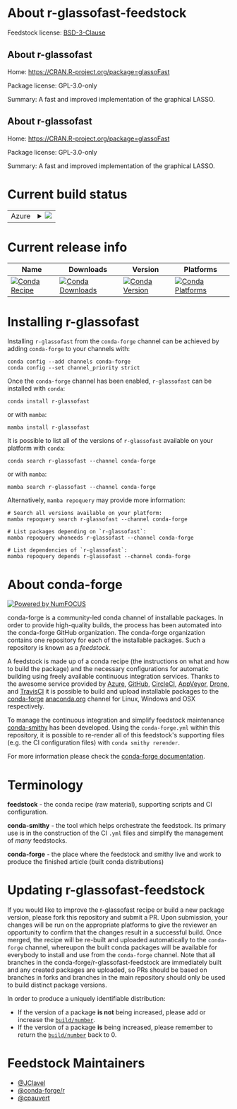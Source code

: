 About r-glassofast-feedstock
============================

Feedstock license: [BSD-3-Clause](https://github.com/conda-forge/r-glassofast-feedstock/blob/main/LICENSE.txt)


About r-glassofast
------------------

Home: https://CRAN.R-project.org/package=glassoFast

Package license: GPL-3.0-only

Summary: A fast and improved implementation of the graphical LASSO.

About r-glassofast
------------------

Home: https://CRAN.R-project.org/package=glassoFast

Package license: GPL-3.0-only

Summary: A fast and improved implementation of the graphical LASSO.

Current build status
====================


<table>
    
  <tr>
    <td>Azure</td>
    <td>
      <details>
        <summary>
          <a href="https://dev.azure.com/conda-forge/feedstock-builds/_build/latest?definitionId=11059&branchName=main">
            <img src="https://dev.azure.com/conda-forge/feedstock-builds/_apis/build/status/r-glassofast-feedstock?branchName=main">
          </a>
        </summary>
        <table>
          <thead><tr><th>Variant</th><th>Status</th></tr></thead>
          <tbody><tr>
              <td>linux_64_r_base4.4</td>
              <td>
                <a href="https://dev.azure.com/conda-forge/feedstock-builds/_build/latest?definitionId=11059&branchName=main">
                  <img src="https://dev.azure.com/conda-forge/feedstock-builds/_apis/build/status/r-glassofast-feedstock?branchName=main&jobName=linux&configuration=linux%20linux_64_r_base4.4" alt="variant">
                </a>
              </td>
            </tr><tr>
              <td>linux_64_r_base4.5</td>
              <td>
                <a href="https://dev.azure.com/conda-forge/feedstock-builds/_build/latest?definitionId=11059&branchName=main">
                  <img src="https://dev.azure.com/conda-forge/feedstock-builds/_apis/build/status/r-glassofast-feedstock?branchName=main&jobName=linux&configuration=linux%20linux_64_r_base4.5" alt="variant">
                </a>
              </td>
            </tr><tr>
              <td>osx_64_r_base4.4</td>
              <td>
                <a href="https://dev.azure.com/conda-forge/feedstock-builds/_build/latest?definitionId=11059&branchName=main">
                  <img src="https://dev.azure.com/conda-forge/feedstock-builds/_apis/build/status/r-glassofast-feedstock?branchName=main&jobName=osx&configuration=osx%20osx_64_r_base4.4" alt="variant">
                </a>
              </td>
            </tr><tr>
              <td>osx_64_r_base4.5</td>
              <td>
                <a href="https://dev.azure.com/conda-forge/feedstock-builds/_build/latest?definitionId=11059&branchName=main">
                  <img src="https://dev.azure.com/conda-forge/feedstock-builds/_apis/build/status/r-glassofast-feedstock?branchName=main&jobName=osx&configuration=osx%20osx_64_r_base4.5" alt="variant">
                </a>
              </td>
            </tr><tr>
              <td>osx_arm64_r_base4.4</td>
              <td>
                <a href="https://dev.azure.com/conda-forge/feedstock-builds/_build/latest?definitionId=11059&branchName=main">
                  <img src="https://dev.azure.com/conda-forge/feedstock-builds/_apis/build/status/r-glassofast-feedstock?branchName=main&jobName=osx&configuration=osx%20osx_arm64_r_base4.4" alt="variant">
                </a>
              </td>
            </tr><tr>
              <td>osx_arm64_r_base4.5</td>
              <td>
                <a href="https://dev.azure.com/conda-forge/feedstock-builds/_build/latest?definitionId=11059&branchName=main">
                  <img src="https://dev.azure.com/conda-forge/feedstock-builds/_apis/build/status/r-glassofast-feedstock?branchName=main&jobName=osx&configuration=osx%20osx_arm64_r_base4.5" alt="variant">
                </a>
              </td>
            </tr><tr>
              <td>win_64_r_base4.4</td>
              <td>
                <a href="https://dev.azure.com/conda-forge/feedstock-builds/_build/latest?definitionId=11059&branchName=main">
                  <img src="https://dev.azure.com/conda-forge/feedstock-builds/_apis/build/status/r-glassofast-feedstock?branchName=main&jobName=win&configuration=win%20win_64_r_base4.4" alt="variant">
                </a>
              </td>
            </tr><tr>
              <td>win_64_r_base4.5</td>
              <td>
                <a href="https://dev.azure.com/conda-forge/feedstock-builds/_build/latest?definitionId=11059&branchName=main">
                  <img src="https://dev.azure.com/conda-forge/feedstock-builds/_apis/build/status/r-glassofast-feedstock?branchName=main&jobName=win&configuration=win%20win_64_r_base4.5" alt="variant">
                </a>
              </td>
            </tr>
          </tbody>
        </table>
      </details>
    </td>
  </tr>
</table>

Current release info
====================

| Name | Downloads | Version | Platforms |
| --- | --- | --- | --- |
| [![Conda Recipe](https://img.shields.io/badge/recipe-r--glassofast-green.svg)](https://anaconda.org/conda-forge/r-glassofast) | [![Conda Downloads](https://img.shields.io/conda/dn/conda-forge/r-glassofast.svg)](https://anaconda.org/conda-forge/r-glassofast) | [![Conda Version](https://img.shields.io/conda/vn/conda-forge/r-glassofast.svg)](https://anaconda.org/conda-forge/r-glassofast) | [![Conda Platforms](https://img.shields.io/conda/pn/conda-forge/r-glassofast.svg)](https://anaconda.org/conda-forge/r-glassofast) |

Installing r-glassofast
=======================

Installing `r-glassofast` from the `conda-forge` channel can be achieved by adding `conda-forge` to your channels with:

```
conda config --add channels conda-forge
conda config --set channel_priority strict
```

Once the `conda-forge` channel has been enabled, `r-glassofast` can be installed with `conda`:

```
conda install r-glassofast
```

or with `mamba`:

```
mamba install r-glassofast
```

It is possible to list all of the versions of `r-glassofast` available on your platform with `conda`:

```
conda search r-glassofast --channel conda-forge
```

or with `mamba`:

```
mamba search r-glassofast --channel conda-forge
```

Alternatively, `mamba repoquery` may provide more information:

```
# Search all versions available on your platform:
mamba repoquery search r-glassofast --channel conda-forge

# List packages depending on `r-glassofast`:
mamba repoquery whoneeds r-glassofast --channel conda-forge

# List dependencies of `r-glassofast`:
mamba repoquery depends r-glassofast --channel conda-forge
```


About conda-forge
=================

[![Powered by
NumFOCUS](https://img.shields.io/badge/powered%20by-NumFOCUS-orange.svg?style=flat&colorA=E1523D&colorB=007D8A)](https://numfocus.org)

conda-forge is a community-led conda channel of installable packages.
In order to provide high-quality builds, the process has been automated into the
conda-forge GitHub organization. The conda-forge organization contains one repository
for each of the installable packages. Such a repository is known as a *feedstock*.

A feedstock is made up of a conda recipe (the instructions on what and how to build
the package) and the necessary configurations for automatic building using freely
available continuous integration services. Thanks to the awesome service provided by
[Azure](https://azure.microsoft.com/en-us/services/devops/), [GitHub](https://github.com/),
[CircleCI](https://circleci.com/), [AppVeyor](https://www.appveyor.com/),
[Drone](https://cloud.drone.io/welcome), and [TravisCI](https://travis-ci.com/)
it is possible to build and upload installable packages to the
[conda-forge](https://anaconda.org/conda-forge) [anaconda.org](https://anaconda.org/)
channel for Linux, Windows and OSX respectively.

To manage the continuous integration and simplify feedstock maintenance
[conda-smithy](https://github.com/conda-forge/conda-smithy) has been developed.
Using the ``conda-forge.yml`` within this repository, it is possible to re-render all of
this feedstock's supporting files (e.g. the CI configuration files) with ``conda smithy rerender``.

For more information please check the [conda-forge documentation](https://conda-forge.org/docs/).

Terminology
===========

**feedstock** - the conda recipe (raw material), supporting scripts and CI configuration.

**conda-smithy** - the tool which helps orchestrate the feedstock.
                   Its primary use is in the construction of the CI ``.yml`` files
                   and simplify the management of *many* feedstocks.

**conda-forge** - the place where the feedstock and smithy live and work to
                  produce the finished article (built conda distributions)


Updating r-glassofast-feedstock
===============================

If you would like to improve the r-glassofast recipe or build a new
package version, please fork this repository and submit a PR. Upon submission,
your changes will be run on the appropriate platforms to give the reviewer an
opportunity to confirm that the changes result in a successful build. Once
merged, the recipe will be re-built and uploaded automatically to the
`conda-forge` channel, whereupon the built conda packages will be available for
everybody to install and use from the `conda-forge` channel.
Note that all branches in the conda-forge/r-glassofast-feedstock are
immediately built and any created packages are uploaded, so PRs should be based
on branches in forks and branches in the main repository should only be used to
build distinct package versions.

In order to produce a uniquely identifiable distribution:
 * If the version of a package **is not** being increased, please add or increase
   the [``build/number``](https://docs.conda.io/projects/conda-build/en/latest/resources/define-metadata.html#build-number-and-string).
 * If the version of a package **is** being increased, please remember to return
   the [``build/number``](https://docs.conda.io/projects/conda-build/en/latest/resources/define-metadata.html#build-number-and-string)
   back to 0.

Feedstock Maintainers
=====================

* [@JClavel](https://github.com/JClavel/)
* [@conda-forge/r](https://github.com/orgs/conda-forge/teams/r/)
* [@cpauvert](https://github.com/cpauvert/)

